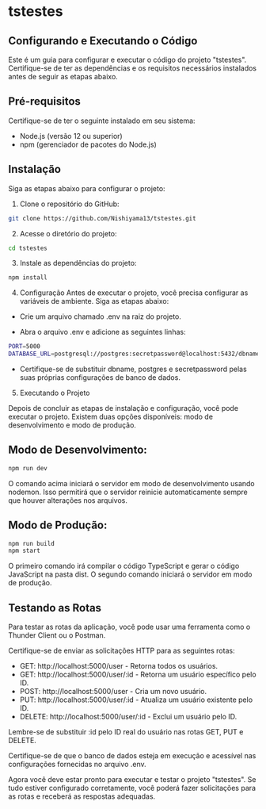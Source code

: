 # tstestes

## Configurando e Executando o Código
Este é um guia para configurar e executar o código do projeto "tstestes". Certifique-se de ter as dependências e os requisitos necessários instalados antes de seguir as etapas abaixo.

## Pré-requisitos
Certifique-se de ter o seguinte instalado em seu sistema:

- Node.js (versão 12 ou superior)
- npm (gerenciador de pacotes do Node.js)

## Instalação
Siga as etapas abaixo para configurar o projeto:

1. Clone o repositório do GitHub:

 
``` bash
git clone https://github.com/Nishiyama13/tstestes.git
```

2. Acesse o diretório do projeto:

``` bash
cd tstestes
```

3. Instale as dependências do projeto:

``` bash
npm install
```

4. Configuração
Antes de executar o projeto, você precisa configurar as variáveis de ambiente. Siga as etapas abaixo:

- Crie um arquivo chamado .env na raiz do projeto.

- Abra o arquivo .env e adicione as seguintes linhas:

``` bash
PORT=5000
DATABASE_URL=postgresql://postgres:secretpassword@localhost:5432/dbname
```

- Certifique-se de substituir dbname, postgres e secretpassword pelas suas próprias configurações de banco de dados.

5. Executando o Projeto

Depois de concluir as etapas de instalação e configuração, você pode executar o projeto. Existem duas opções disponíveis: modo de desenvolvimento e modo de produção.

## Modo de Desenvolvimento:

``` bash
npm run dev
```

O comando acima iniciará o servidor em modo de desenvolvimento usando nodemon. Isso permitirá que o servidor reinicie automaticamente sempre que houver alterações nos arquivos.

## Modo de Produção:

``` bash
npm run build
npm start
```
O primeiro comando irá compilar o código TypeScript e gerar o código JavaScript na pasta dist. O segundo comando iniciará o servidor em modo de produção.

## Testando as Rotas
Para testar as rotas da aplicação, você pode usar uma ferramenta como o Thunder Client ou o Postman.

Certifique-se de enviar as solicitações HTTP para as seguintes rotas:

- GET: http://localhost:5000/user - Retorna todos os usuários.
- GET: http://localhost:5000/user/:id - Retorna um usuário específico pelo ID.
- POST: http://localhost:5000/user - Cria um novo usuário.
- PUT: http://localhost:5000/user/:id - Atualiza um usuário existente pelo ID.
- DELETE: http://localhost:5000/user/:id - Exclui um usuário pelo ID.

Lembre-se de substituir :id pelo ID real do usuário nas rotas GET, PUT e DELETE.

Certifique-se de que o banco de dados esteja em execução e acessível nas configurações fornecidas no arquivo .env.

Agora você deve estar pronto para executar e testar o projeto "tstestes". Se tudo estiver configurado corretamente, você poderá fazer solicitações para as rotas e receberá as respostas adequadas.